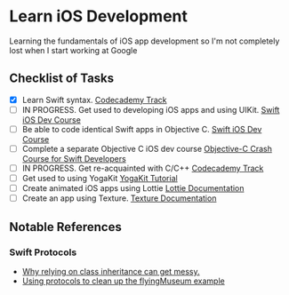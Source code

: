# Learn iOS Development
Learning the fundamentals of iOS app development so I'm not completely lost when I start working at Google


## Checklist of Tasks
- [x] Learn Swift syntax. [Codecademy Track](https://www.codecademy.com/learn/learn-swift)
- [ ] IN PROGRESS. Get used to developing iOS apps and using UIKit. [Swift iOS Dev Course](https://www.udemy.com/course/ios-13-app-development-bootcamp)
- [ ] Be able to code identical Swift apps in Objective C. [Swift iOS Dev Course](https://www.udemy.com/course/ios-13-app-development-bootcamp)
- [ ] Complete a separate Objective C iOS dev course [Objective-C Crash Course for Swift Developers](https://www.udemy.com/course/objectivec/?utm_source=adwords&utm_medium=udemyads&utm_campaign=LongTail_la.EN_cc.ROW&utm_content=deal4584&utm_term=_._ag_77879424134_._ad_437497333833_._kw__._de_c_._dm__._pl__._ti_dsa-1007766171312_._li_1009874_._pd__._&matchtype=b&gclid=EAIaIQobChMIjtHPsvTf6gIVSNiWCh1yTgRjEAAYAiAAEgKvp_D_BwE)
- [ ] IN PROGRESS. Get re-acquainted with C/C++ [Codecademy Track](https://www.codecademy.com/learn/learn-c-plus-plus)
- [ ] Get used to using YogaKit [YogaKit Tutorial](https://www.raywenderlich.com/530-yoga-tutorial-using-a-cross-platform-layout-engine)
- [ ] Create animated iOS apps using Lottie [Lottie Documentation](https://airbnb.io/lottie/#/ios)
- [ ] Create an app using Texture. [Texture Documentation](https://texturegroup.org/docs/resources.html)

## Notable References
### Swift Protocols
- [Why relying on class inheritance can get messy.](https://github.com/codethecoffee/learn-ios/blob/9f03ac9e9e6ce1262b44c4075801f44275fb5335/1_ios-dev-bootcamp/section-11...15/section-13/Protocols%20Demo/Protocols%20Demo/why%20we%20need%20protocols.swift)
- [Using protocols to clean up the flyingMuseum example](https://github.com/codethecoffee/learn-ios/blob/82581a54c031d2d633a2f507332c927a12b2107f/1_ios-dev-bootcamp/section-11...15/section-13/Protocols%20Demo/Protocols%20Demo/main.swift)
